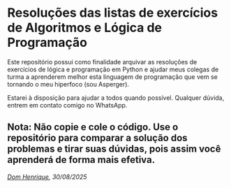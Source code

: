 # Resoluções das listas de exercícios de Algoritmos e Lógica de Programação
Este repositório possui como finalidade arquivar as resoluções de exercícios de lógica e programação em Python e ajudar meus colegas de turma a aprenderem melhor esta linguagem de programação que vem se tornando o meu hiperfoco (sou Asperger).

Estarei à disposição para ajudar a todos quando possível. Qualquer dúvida, entrem em contato comigo no WhatsApp.

## Nota: Não copie e cole o código. Use o repositório para comparar a solução dos problemas e tirar suas dúvidas, pois assim você aprenderá de forma mais efetiva.

*[Dom Henrique](https://github.com/Dom-Henrique), 30/08/2025*
